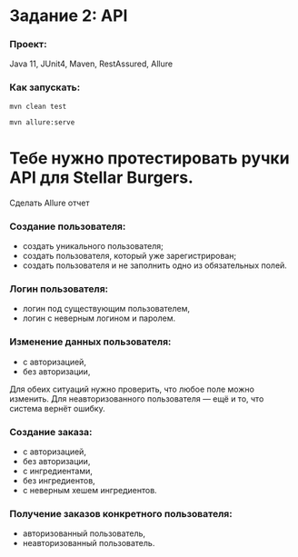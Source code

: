 # Задание 2: API

### Проект:

Java 11, JUnit4, Maven, RestAssured, Allure

### Как запускать:

`mvn clean test`

`mvn allure:serve`


# Тебе нужно протестировать ручки API для Stellar Burgers.

Сделать Allure отчет

### Создание пользователя:
- создать уникального пользователя;
- создать пользователя, который уже зарегистрирован;
- создать пользователя и не заполнить одно из обязательных полей.

### Логин пользователя:
- логин под существующим пользователем,
- логин с неверным логином и паролем.

### Изменение данных пользователя:
- с авторизацией,
- без авторизации,

Для обеих ситуаций нужно проверить, что любое поле можно изменить. Для неавторизованного пользователя — ещё и то, что система вернёт ошибку.

### Создание заказа:
- с авторизацией,
- без авторизации,
- с ингредиентами,
- без ингредиентов,
- с неверным хешем ингредиентов.

### Получение заказов конкретного пользователя:
- авторизованный пользователь,
- неавторизованный пользователь.